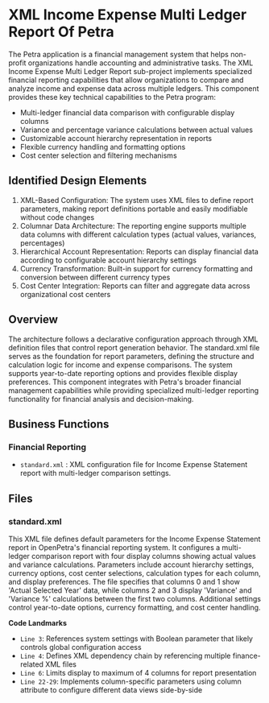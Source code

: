 # XML Income Expense Multi Ledger Report Of Petra

The Petra application is a financial management system that helps non-profit organizations handle accounting and administrative tasks. The XML Income Expense Multi Ledger Report sub-project implements specialized financial reporting capabilities that allow organizations to compare and analyze income and expense data across multiple ledgers. This component provides these key technical capabilities to the Petra program:

- Multi-ledger financial data comparison with configurable display columns
- Variance and percentage variance calculations between actual values
- Customizable account hierarchy representation in reports
- Flexible currency handling and formatting options
- Cost center selection and filtering mechanisms

## Identified Design Elements

1. XML-Based Configuration: The system uses XML files to define report parameters, making report definitions portable and easily modifiable without code changes
2. Columnar Data Architecture: The reporting engine supports multiple data columns with different calculation types (actual values, variances, percentages)
3. Hierarchical Account Representation: Reports can display financial data according to configurable account hierarchy settings
4. Currency Transformation: Built-in support for currency formatting and conversion between different currency types
5. Cost Center Integration: Reports can filter and aggregate data across organizational cost centers

## Overview
The architecture follows a declarative configuration approach through XML definition files that control report generation behavior. The standard.xml file serves as the foundation for report parameters, defining the structure and calculation logic for income and expense comparisons. The system supports year-to-date reporting options and provides flexible display preferences. This component integrates with Petra's broader financial management capabilities while providing specialized multi-ledger reporting functionality for financial analysis and decision-making.

## Business Functions

### Financial Reporting
- `standard.xml` : XML configuration file for Income Expense Statement report with multi-ledger comparison settings.

## Files
### standard.xml

This XML file defines default parameters for the Income Expense Statement report in OpenPetra's financial reporting system. It configures a multi-ledger comparison report with four display columns showing actual values and variance calculations. Parameters include account hierarchy settings, currency options, cost center selections, calculation types for each column, and display preferences. The file specifies that columns 0 and 1 show 'Actual Selected Year' data, while columns 2 and 3 display 'Variance' and 'Variance %' calculations between the first two columns. Additional settings control year-to-date options, currency formatting, and cost center handling.

 **Code Landmarks**
- `Line 3`: References system settings with Boolean parameter that likely controls global configuration access
- `Line 4`: Defines XML dependency chain by referencing multiple finance-related XML files
- `Line 6`: Limits display to maximum of 4 columns for report presentation
- `Line 22-29`: Implements column-specific parameters using column attribute to configure different data views side-by-side

[Generated by the Sage AI expert workbench: 2025-03-30 02:22:57  https://sage-tech.ai/workbench]: #